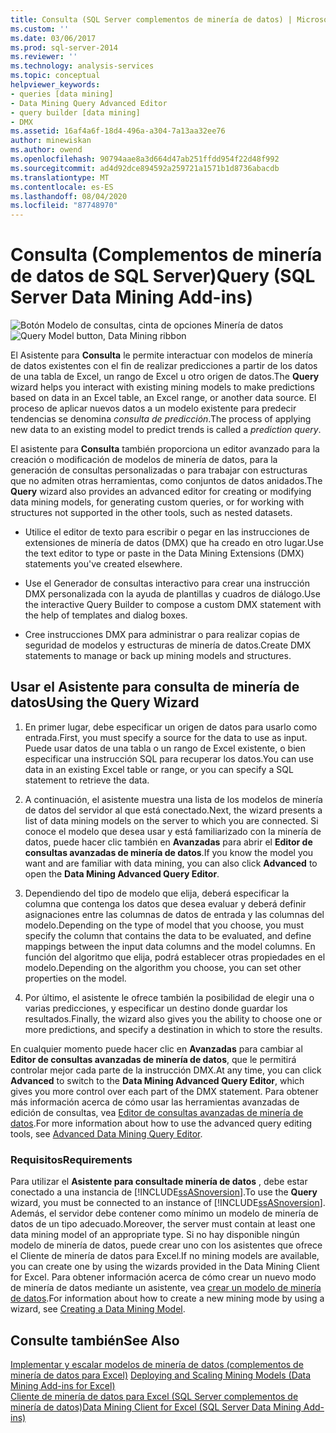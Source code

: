 ```yaml
---
title: Consulta (SQL Server complementos de minería de datos) | Microsoft Docs
ms.custom: ''
ms.date: 03/06/2017
ms.prod: sql-server-2014
ms.reviewer: ''
ms.technology: analysis-services
ms.topic: conceptual
helpviewer_keywords:
- queries [data mining]
- Data Mining Query Advanced Editor
- query builder [data mining]
- DMX
ms.assetid: 16af4a6f-18d4-496a-a304-7a13aa32ee76
author: minewiskan
ms.author: owend
ms.openlocfilehash: 90794aae8a3d664d47ab251ffdd954f22d48f992
ms.sourcegitcommit: ad4d92dce894592a259721a1571b1d8736abacdb
ms.translationtype: MT
ms.contentlocale: es-ES
ms.lasthandoff: 08/04/2020
ms.locfileid: "87748970"
---
```

# <a name="query-sql-server-data-mining-add-ins"></a><span data-ttu-id="991ca-102">Consulta (Complementos de minería de datos de SQL Server)</span><span class="sxs-lookup"><span data-stu-id="991ca-102">Query (SQL Server Data Mining Add-ins)</span></span>
  <span data-ttu-id="991ca-103">![Botón Modelo de consultas, cinta de opciones Minería de datos](media/dmc-query.gif "Botón Modelo de consultas, cinta de opciones Minería de datos")</span><span class="sxs-lookup"><span data-stu-id="991ca-103">![Query Model button, Data Mining ribbon](media/dmc-query.gif "Query Model button, Data Mining ribbon")</span></span>  
  
 <span data-ttu-id="991ca-104">El Asistente para **Consulta** le permite interactuar con modelos de minería de datos existentes con el fin de realizar predicciones a partir de los datos de una tabla de Excel, un rango de Excel u otro origen de datos.</span><span class="sxs-lookup"><span data-stu-id="991ca-104">The **Query** wizard helps you interact with existing mining models to make predictions based on data in an Excel table, an Excel range, or another data source.</span></span> <span data-ttu-id="991ca-105">El proceso de aplicar nuevos datos a un modelo existente para predecir tendencias se denomina *consulta de predicción*.</span><span class="sxs-lookup"><span data-stu-id="991ca-105">The process of applying new data to an existing model to predict trends is called a *prediction query*.</span></span>  
  
 <span data-ttu-id="991ca-106">El asistente para **Consulta** también proporciona un editor avanzado para la creación o modificación de modelos de minería de datos, para la generación de consultas personalizadas o para trabajar con estructuras que no admiten otras herramientas, como conjuntos de datos anidados.</span><span class="sxs-lookup"><span data-stu-id="991ca-106">The **Query** wizard also provides an advanced editor for creating or modifying data mining models, for generating custom queries, or for working with structures not supported in the other tools, such as nested datasets.</span></span>  
  
-   <span data-ttu-id="991ca-107">Utilice el editor de texto para escribir o pegar en las instrucciones de extensiones de minería de datos (DMX) que ha creado en otro lugar.</span><span class="sxs-lookup"><span data-stu-id="991ca-107">Use the text editor to type or paste in the Data Mining Extensions (DMX) statements you've created elsewhere.</span></span>  
  
-   <span data-ttu-id="991ca-108">Use el Generador de consultas interactivo para crear una instrucción DMX personalizada con la ayuda de plantillas y cuadros de diálogo.</span><span class="sxs-lookup"><span data-stu-id="991ca-108">Use the interactive Query Builder to compose a custom DMX statement with the help of templates and dialog boxes.</span></span>  
  
-   <span data-ttu-id="991ca-109">Cree instrucciones DMX para administrar o para realizar copias de seguridad de modelos y estructuras de minería de datos.</span><span class="sxs-lookup"><span data-stu-id="991ca-109">Create DMX statements to manage or back up mining models and structures.</span></span>  
  
## <a name="using-the-query-wizard"></a><span data-ttu-id="991ca-110">Usar el Asistente para consulta de minería de datos</span><span class="sxs-lookup"><span data-stu-id="991ca-110">Using the Query Wizard</span></span>  
  
1.  <span data-ttu-id="991ca-111">En primer lugar, debe especificar un origen de datos para usarlo como entrada.</span><span class="sxs-lookup"><span data-stu-id="991ca-111">First, you must specify a source for the data to use as input.</span></span> <span data-ttu-id="991ca-112">Puede usar datos de una tabla o un rango de Excel existente, o bien especificar una instrucción SQL para recuperar los datos.</span><span class="sxs-lookup"><span data-stu-id="991ca-112">You can use data in an existing Excel table or range, or you can specify a SQL statement to retrieve the data.</span></span>  
  
2.  <span data-ttu-id="991ca-113">A continuación, el asistente muestra una lista de los modelos de minería de datos del servidor al que está conectado.</span><span class="sxs-lookup"><span data-stu-id="991ca-113">Next, the wizard presents a list of data mining models on the server to which you are connected.</span></span> <span data-ttu-id="991ca-114">Si conoce el modelo que desea usar y está familiarizado con la minería de datos, puede hacer clic también en **Avanzadas** para abrir el **Editor de consultas avanzadas de minería de datos**.</span><span class="sxs-lookup"><span data-stu-id="991ca-114">If you know the model you want and are familiar with data mining, you can also click **Advanced** to open the **Data Mining Advanced Query Editor**.</span></span>  
  
3.  <span data-ttu-id="991ca-115">Dependiendo del tipo de modelo que elija, deberá especificar la columna que contenga los datos que desea evaluar y deberá definir asignaciones entre las columnas de datos de entrada y las columnas del modelo.</span><span class="sxs-lookup"><span data-stu-id="991ca-115">Depending on the type of model that you choose, you must specify the column that contains the data to be evaluated, and define mappings between the input data columns and the model columns.</span></span> <span data-ttu-id="991ca-116">En función del algoritmo que elija, podrá establecer otras propiedades en el modelo.</span><span class="sxs-lookup"><span data-stu-id="991ca-116">Depending on the algorithm you choose, you can set other properties on the model.</span></span>  
  
4.  <span data-ttu-id="991ca-117">Por último, el asistente le ofrece también la posibilidad de elegir una o varias predicciones, y especificar un destino donde guardar los resultados.</span><span class="sxs-lookup"><span data-stu-id="991ca-117">Finally, the wizard also gives you the ability to choose one or more predictions, and specify a destination in which to store the results.</span></span>  
  
 <span data-ttu-id="991ca-118">En cualquier momento puede hacer clic en **Avanzadas** para cambiar al **Editor de consultas avanzadas de minería de datos**, que le permitirá controlar mejor cada parte de la instrucción DMX.</span><span class="sxs-lookup"><span data-stu-id="991ca-118">At any time, you can click **Advanced** to switch to the **Data Mining Advanced Query Editor**, which gives you more control over each part of the DMX statement.</span></span> <span data-ttu-id="991ca-119">Para obtener más información acerca de cómo usar las herramientas avanzadas de edición de consultas, vea [Editor de consultas avanzadas de minería de datos](advanced-data-mining-query-editor.md).</span><span class="sxs-lookup"><span data-stu-id="991ca-119">For more information about how to use the advanced query editing tools, see [Advanced Data Mining Query Editor](advanced-data-mining-query-editor.md).</span></span>  
  
### <a name="requirements"></a><span data-ttu-id="991ca-120">Requisitos</span><span class="sxs-lookup"><span data-stu-id="991ca-120">Requirements</span></span>  
 <span data-ttu-id="991ca-121">Para utilizar el **Asistente para consultade minería de datos** , debe estar conectado a una instancia de [!INCLUDE[ssASnoversion](../includes/ssasnoversion-md.md)].</span><span class="sxs-lookup"><span data-stu-id="991ca-121">To use the **Query** wizard, you must be connected to an instance of [!INCLUDE[ssASnoversion](../includes/ssasnoversion-md.md)].</span></span> <span data-ttu-id="991ca-122">Además, el servidor debe contener como mínimo un modelo de minería de datos de un tipo adecuado.</span><span class="sxs-lookup"><span data-stu-id="991ca-122">Moreover, the server must contain at least one data mining model of an appropriate type.</span></span> <span data-ttu-id="991ca-123">Si no hay disponible ningún modelo de minería de datos, puede crear uno con los asistentes que ofrece el Cliente de minería de datos para Excel.</span><span class="sxs-lookup"><span data-stu-id="991ca-123">If no mining models are available, you can create one by using the wizards provided in the Data Mining Client for Excel.</span></span> <span data-ttu-id="991ca-124">Para obtener información acerca de cómo crear un nuevo modo de minería de datos mediante un asistente, vea [crear un modelo de minería de datos](creating-a-data-mining-model.md).</span><span class="sxs-lookup"><span data-stu-id="991ca-124">For information about how to create a new mining mode by using a wizard, see [Creating a Data Mining Model](creating-a-data-mining-model.md).</span></span>  
  
## <a name="see-also"></a><span data-ttu-id="991ca-125">Consulte también</span><span class="sxs-lookup"><span data-stu-id="991ca-125">See Also</span></span>  
 <span data-ttu-id="991ca-126">[Implementar y escalar modelos de minería de datos &#40;complementos de minería de datos para Excel&#41;](deploying-and-scaling-mining-models-data-mining-add-ins-for-excel.md) </span><span class="sxs-lookup"><span data-stu-id="991ca-126">[Deploying and Scaling Mining Models &#40;Data Mining Add-ins for Excel&#41;](deploying-and-scaling-mining-models-data-mining-add-ins-for-excel.md) </span></span>  
 [<span data-ttu-id="991ca-127">Cliente de minería de datos para Excel &#40;SQL Server complementos de minería de datos&#41;</span><span class="sxs-lookup"><span data-stu-id="991ca-127">Data Mining Client for Excel &#40;SQL Server Data Mining Add-ins&#41;</span></span>](data-mining-client-for-excel-sql-server-data-mining-add-ins.md)  
  
  
